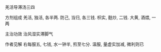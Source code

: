 羌活导滞汤三四

方剂组成 羌活, 独活, 各半两. 防己, 当归, 各三钱. 枳实, 麸炒, 二钱. 大黄, 酒煨, 一两 

主治功效 治风湿实滞脚气 

作者见解 右每服五, 七钱, 水一钟半, 煎至七分. 温服, 量虚实加减, 微利则已 

